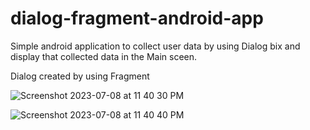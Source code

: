 # dialog-fragment-android-app

Simple android application to collect user data by using Dialog bix and display that collected data in the Main sceen.

Dialog created by using Fragment

![Screenshot 2023-07-08 at 11 40 30 PM](https://github.com/janaka120/dialog-fragment-android-app/assets/10891893/efbee21f-f782-4f96-ac42-55cdadd76708)

![Screenshot 2023-07-08 at 11 40 40 PM](https://github.com/janaka120/dialog-fragment-android-app/assets/10891893/d60c6123-46f6-4683-8b3b-5f4fec7d9f4c)
